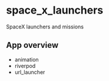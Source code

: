 # space_x_launchers

SpaceX launchers and missions

## App overview

- animation
- riverpod
- url_launcher
